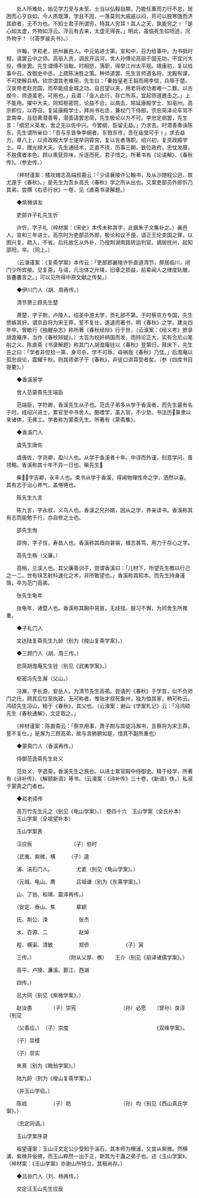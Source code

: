 <!-- { "loadSidebar": true } -->
　　处人所难处，始见学力至与未至。士当以弘毅自期，乃能任重而力行不怠，居困而心亨自如。今人质既薄，学且不固，一落莫则大戚戚以闷，苟可以脱寒饿而济其欲者，无不为也。不知士君子所谓穷，特其人穷耳！其人之天，孰能穷之﹖「是心如太虚，外物如浮云。浮云有去来，太虚无得丧。」明此，虽临死生如坦途，况外物乎！（《答罗骏夫书》。）

　　许翰，字崧老，拱州襄邑人。中元佑进士第。宣和中，召为给事中。为书抵时相，请罢云中之师。高丽入贡，调民开运河，舍人孙傅论高丽于国无功，不宜兴大役，傅坐罢。先生谓傅不当黜，时相怒，落职，得举江州太平观。靖康初，复以给事中召。改御史中丞，上疏陈决胜之策。种师道罢，先生言师道名将，沈毅有谋，不可使解兵柄。钦宗谓其老难用，先生曰：「秦始皇老王翦而用李信，兵辱于楚。汉宣帝老赵充国，而卒能成金城之功。自吕望以夹，用老将收功者难一二数。以古揆今，师道虽老，可用也。」且谓：「金人此行，存亡所系，宜起师道邀击之。」上不能用。擢中大夫，同知枢密院，论益不合，以病去，除延康殿学士、知亳州。高宗即位，以荐召，复延康殿学士，拜尚书右丞，兼权门下侍郎。宗忠简泽论车驾不宜南幸，且劾黄潜善等，潜善请罢忠简，先生极论以为不可。李忠定纲罢，先生言：「纲忠义英发，舍之无以佐中兴。今罢纲，臣留无益。」力求去。时潜善奏诛陈东，先生谓所亲曰：「吾与东皆争李纲者。东戮东市，吾在庙堂可乎﹖」求去益力，章八上，以资政殿大学士提举洞霄宫，复以言者落职。绍兴初，复资政殿学士。卒，赠光禄大夫。先生通经术，正直不挠，历事三朝，致位政府，忠忱发臆，不脱儒者本色。顾以熏莸异味，斥逐而死，君子惜之。所著书有《论语解》、《春秋传》。（参史传。）

　　（梓材谨案：楼攻媿志高端叔墓云：「少读襄陵许公翰书，及从沙随程公迥，故尤邃于《春秋》。」是先生为吾乡高氏《春秋》学之所从出也。又案吏部员外郎忻乃其弟，尝撰《右丞行状》一卷，见《直斋书录解题。）

　　◆紫微讲友

　　吏部许子礼先生忻

　　许忻，字子礼（梓材案：《宋史》本传未称其字，此据朱子文集补之。）襄邑人。宣和三年进士。高宗时为吏部员外郎，极论和议不便，请正王伦卖国之罪，以图兴复。疏入，不省。后托故乞从外补，乃授荆湖南路转运判官。谪居抚州，起知邵阳，卒。（同上。）

　　（云濠谨案：《复斋学案》本传云：「吏部郎襄陵许忻直道清节，屏居临川，闭门少所宾接。见复斋，与语，凡治体之升降，旧章之损益，前辈闻人之律度轨辙，皆斖斖言之。」可以见所得中原文献之传矣。）

　　◆伊川门人（胡、周再传。）

　　清节萧三顾先生楚

　　萧楚，字子荆，卢陵人。绍圣中游太学，贡礼部不第。于时蔡京方专国，先生愤嫉其奸，谓京且将为宋王莽，誓不复仕，遂退而著书，明《春秋》之学。建炎四年卒。曾敏行《独醒杂志》称所著《春秋经辩》行于世，（云濠案：《经义考》摭录胡澹庵序，当作《春秋辩疑》。）大旨为权奸柄国而发，而持论正大，实有合尼山笔削之义。陈直斋《书录解题》称其门人胡澹庵铨以《春秋》登第归，拜床下，先生告之曰：「学者非但拾一第，身可杀，学不可辱，毋祸我《春秋》乃佳。」后澹庵以孤忠谠论，震耀千秋。则其师弟子于《春秋》，非徒口讲耳受者矣。（参《四库书目提要》。）

　　◆香溪家学

　　舍人范蒙斋先生端臣

　　范端臣，字符卿，香溪先生从子也。范氏子弟多从学于香溪者，而先生最有名于时。成绍兴进士，累官至中书舍人。酷嗜学，虽入官，不少怠。书法历篆隶以来诸体，无弗工。学者称为蒙斋先生。所著有《蒙斋集》。

　　◆香溪门人

　　虞先生唐佐

　　虞唐佐，字尧卿，盈川人也。从学于香溪者十年。中谆而外谨，刻意学问，善领略。香溪称其十年不异一日也。柴先生

　　柴，字吉卿，永丰人也。束书从学于香溪，得闻物理性命之学，洒然以喜。其有志于治心养气，盖惓惓也。

　　陈先生九言

　　陈九言，字永叔，义乌人也。香溪之兄孙婿，因从之学，养亲读书。香溪称其有志而能勉于行，亦自修之士也。

　　邵先生恂

　　邵恂，字子信，寿昌人也。香溪称其趋向甚端，植志甚笃，用力于存心之学。

　　高先生栴（父廉。）

　　高栴，兰溪人也。其父廉善训子，尝谓香溪曰：「儿材下，所望先生教以行己之一二。世有挟艺射科速化之术，非所敢望也。」香溪称其知本。而先生持身谨慎，卒为范门高弟。

　　张先生龟年

　　张龟年，诸暨人也。香溪称其胸中易直，无歧径。服习不懈，为同舍生所推重。

　　◆子礼门人

　　文达陆复斋先生九龄（别为《梭山复斋学案》。）

　　◆三顾门人（胡、周三传。）

　　忠简胡澹庵先生铨（别见《武夷学案》。）

　　枢密冯先生澥（父山。）

　　冯澥，字长源，安岳人。为清节先生高弟。尝请列《春秋》于学宫，似不负师门之托，顾其后位至执政，无可称者。惟张才叔死象州，独为恤其家，稍可称云。鸿硕先生冯山，精于《春秋》，其父也。（云濠案：谢山《学案札记》云：「冯鸿硕先生《春秋通解》，文定取之。」

　　（梓材谨案：陈直斋云：「蔡京用事，萧子荆与其徒冯澥书，言蔡将为宋王莽，誓不复仕。」是澥为三顾高弟，故与言肺腑如是，惜其不副所重也）

　　◆蒙斋门人（香溪再传。）

　　侍御范逸斋先生处义

　　范处义，字逸斋，香溪先生之族也。以进士累官殿中侍御史。精于经学，所著有《诗补传》、《解颐新语》等书。（云濠案：《诗补传》三十卷，《新语》佚。）私淑于蒙斋之门者也。

　　◆崧老续传

　　高万竹先生元之（别见《龟山学案》。）
 卷四十六　玉山学案（全氏补本）
　　玉山学案（全祖望补本）

　　玉山学案表

　　汪应辰　　　　　　　　（子）伯时

　　（武夷、紫微、横　　　（子）逵

　　浦、湍石门人。　　　　　尤袤（别见《龟山学案》。）

　　（元城、龟山、廌　　　　吕祖谦（别为《东莱学案》。）

　　山、了翁、和靖、震泽再传。）

　　（安定、泰山、焦　　　　章颖

　　氏、荆公、涑　　　　　　张杰

　　水、百源、二　　　　　　赵焯

　　程、横渠、清敏　　　　　郑侨　　　　　　　（子）寅

　　三传。）　　　　　　　（附从父厚、樵）　　王介（别见《丽译诸儒学案》。）

　　高平、卢陵、濂溪、鄞江、西湖

　　四传。）

　　吕大同（别见《紫微学案》。）

　　赵汝愚　　　　（子）崇宪　　　　　　　　　（孙）必愿　　（曾孙）良淳（别见

　　（父善应。）　（子）崇度　　　　　　　　　　　　　　　　　《双峰学案》。

　　（子）崇模

　　（子）崇实

　　朱熹（别为《晦翁学案》。）

　　陆九龄（别为《梭山复斋学案》。）

　　（并玉山学侣。）

　　陈岘　　　　　（子）昉　　　　　　　　　　（孙）均（别见《西山真氏学案》。）

　　（忠定同调。）

　　玉山学案序录

　　祖望谨案：玉山汪文定公少受知于湍石，其本师为横浦，又尝从紫微。然横浦、紫微并佞佛，而玉山粹然一出于正，斯其为干蛊之弟子也。述《玉山学案》。（梓材案：《玉山学案》亦谢山所特立，其稿尚存。）

　　◆吕张门人（刘、杨再传。）

　　文定汪玉山先生应辰

